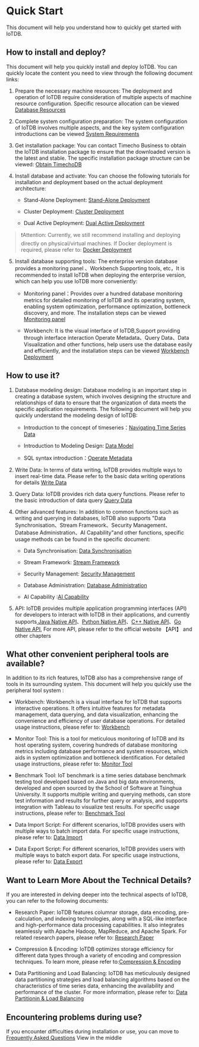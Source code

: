 <!--

    Licensed to the Apache Software Foundation (ASF) under one
    or more contributor license agreements.  See the NOTICE file
    distributed with this work for additional information
    regarding copyright ownership.  The ASF licenses this file
    to you under the Apache License, Version 2.0 (the
    "License"); you may not use this file except in compliance
    with the License.  You may obtain a copy of the License at
    
        http://www.apache.org/licenses/LICENSE-2.0
    
    Unless required by applicable law or agreed to in writing,
    software distributed under the License is distributed on an
    "AS IS" BASIS, WITHOUT WARRANTIES OR CONDITIONS OF ANY
    KIND, either express or implied.  See the License for the
    specific language governing permissions and limitations
    under the License.

-->
# Quick Start

This document will help you understand how to quickly get started with IoTDB.

## How to install and deploy?

This document will help you quickly install and deploy IoTDB. You can quickly locate the content you need to view through the following document links:

1.  Prepare the necessary machine resources: The deployment and operation of IoTDB require consideration of multiple aspects of machine resource configuration. Specific resource allocation can be viewed [Database Resources](../Deployment-and-Maintenance/Database-Resources.md)

2. Complete system configuration preparation: The system configuration of IoTDB involves multiple aspects, and the key system configuration introductions can be viewed [System Requirements](../Deployment-and-Maintenance/Environment-Requirements.md)

3. Get installation package: You can contact Timecho Business to obtain the IoTDB installation package to ensure that the downloaded version is the latest and stable. The specific installation package structure can be viewed: [Obtain TimechoDB](../Deployment-and-Maintenance/IoTDB-Package_timecho.md)

4. Install database and activate: You can choose the following tutorials for installation and deployment based on the actual deployment architecture:

   - Stand-Alone Deployment:  [Stand-Alone Deployment](../Deployment-and-Maintenance/Stand-Alone-Deployment_timecho.md)

   - Cluster Deployment: [Cluster Deployment](../Deployment-and-Maintenance/Cluster-Deployment_timecho.md)

   - Dual Active Deployment: [Dual Active Deployment](../Deployment-and-Maintenance/Dual-Active-Deployment_timecho.md)

> ❗️Attention: Currently, we still recommend installing and deploying directly on physical/virtual machines. If Docker deployment is required, please refer to: [Docker Deployment](../Deployment-and-Maintenance/Docker-Deployment_timecho.md)

5. Install database supporting tools: The enterprise version database provides a monitoring panel 、Workbench Supporting tools, etc，It is recommended to install IoTDB when deploying the enterprise version, which can help you use IoTDB more conveniently:

   - Monitoring panel：Provides over a hundred database monitoring metrics for detailed monitoring of IoTDB and its operating system, enabling system optimization, performance optimization, bottleneck discovery, and more. The installation steps can be viewed [Monitoring panel](../Deployment-and-Maintenance/Monitoring-panel-deployment.md)

   - Workbench: It is the visual interface of IoTDB,Support providing through interface interaction Operate Metadata、Query Data、Data Visualization and other functions, help users use the database easily and efficiently, and the installation steps can be viewed [Workbench Deployment](../Deployment-and-Maintenance/workbench-deployment.md)

## How to use it?

1. Database modeling design: Database modeling is an important step in creating a database system, which involves designing the structure and relationships of data to ensure that the organization of data meets the specific application requirements. The following document will help you quickly understand the modeling design of IoTDB:

   - Introduction to the concept of timeseries：[Navigating Time Series Data](../Basic-Concept/Navigating_Time_Series_Data.md)

   - Introduction to Modeling Design: [Data Model](../Basic-Concept/Data-Model-and-Terminology.md)

   - SQL syntax introduction：[Operate Metadata](../Basic-Concept/Operate-Metadata_timecho.md)

2. Write Data: In terms of data writing, IoTDB provides multiple ways to insert real-time data. Please refer to the basic data writing operations for details [Write Data](../Basic-Concept/Write-Delete-Data.md)

3. Query Data: IoTDB provides rich data query functions. Please refer to the basic introduction of data query [Query Data](../Basic-Concept/Query-Data.md)

4. Other advanced features: In addition to common functions such as writing and querying in databases, IoTDB also supports "Data Synchronisation、Stream Framework、Security Management、Database Administration、AI Capability"and other functions, specific usage methods can be found in the specific document:

   - Data Synchronisation: [Data Synchronisation](../User-Manual/Data-Sync_timecho.md)

   - Stream Framework: [Stream Framework](../User-Manual/Streaming_timecho.md)

   - Security Management: [Security Management](../User-Manual/White-List_timecho.md)

   - Database Administration: [Database Administration](../User-Manual/Authority-Management.md)

   - AI Capability :[AI Capability](../User-Manual/AINode_timecho.md)

5. API: IoTDB provides multiple application programming interfaces (API) for developers to interact with IoTDB in their applications, and currently supports[ Java Native API](../API/Programming-Java-Native-API.md)、[Python Native API](../API/Programming-Python-Native-API.md)、[C++ Native API](../API/Programming-Cpp-Native-API.md)、[Go Native API](../API/Programming-Go-Native-API.md), For more API, please refer to the official website 【API】 and other chapters

## What other convenient peripheral tools are available?

In addition to its rich features, IoTDB also has a comprehensive range of tools in its surrounding system. This document will help you quickly use the peripheral tool system :

   - Workbench: Workbench is a visual interface for IoTDB that supports interactive operations. It offers intuitive features for metadata management, data querying, and data visualization, enhancing the convenience and efficiency of user database operations. For detailed usage instructions, please refer to:   [Workbench](../Deployment-and-Maintenance/workbench-deployment.md)

   - Monitor Tool: This is a tool for meticulous monitoring of IoTDB and its host operating system, covering hundreds of database monitoring metrics including database performance and system resources, which aids in system optimization and bottleneck identification. For detailed usage instructions, please refer to:  [Monitor Tool](../Deployment-and-Maintenance/Monitoring-panel-deployment.md)

   - Benchmark Tool: IoT benchmark is a time series database benchmark testing tool developed based on Java and big data environments, developed and open sourced by the School of Software at Tsinghua University. It supports multiple writing and querying methods, can store test information and results for further query or analysis, and supports integration with Tableau to visualize test results. For specific usage instructions, please refer to: [Benchmark Tool](../Tools-System/Benchmark.md)

   - Data Import Script: For different scenarios, IoTDB provides users with multiple ways to batch import data. For specific usage instructions, please refer to: [Data Import](../Tools-System/Data-Import-Tool.md)

   - Data Export Script: For different scenarios, IoTDB provides users with multiple ways to batch export data. For specific usage instructions, please refer to: [Data Export](../Tools-System/Data-Export-Tool.md)

## Want to Learn More About the Technical Details?

If you are interested in delving deeper into the technical aspects of IoTDB, you can refer to the following documents:

   - Research Paper: IoTDB features columnar storage, data encoding, pre-calculation, and indexing technologies, along with a SQL-like interface and high-performance data processing capabilities. It also integrates seamlessly with Apache Hadoop, MapReduce, and Apache Spark. For related research papers, please refer to: [Research Paper](../Technical-Insider/Publication.md)

   - Compression & Encoding: IoTDB optimizes storage efficiency for different data types through a variety of encoding and compression techniques. To learn more,  please refer to:[Compression & Encoding](../Technical-Insider/Encoding-and-Compression.md)
 
   - Data Partitioning and Load Balancing:  IoTDB has meticulously designed data partitioning strategies and load balancing algorithms based on the characteristics of time series data, enhancing the availability and performance of the cluster. For more information,  please refer to: [Data Partitionin & Load Balancing](../Technical-Insider/Cluster-data-partitioning.md)


## Encountering problems during use?

If you encounter difficulties during installation or use, you can move to [Frequently Asked Questions](../FAQ/Frequently-asked-questions.md) View in the middle